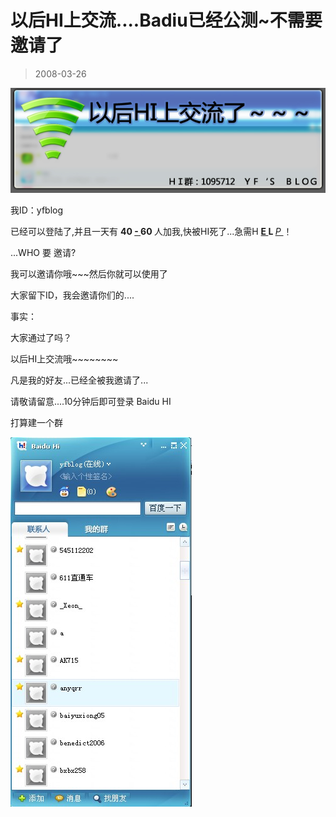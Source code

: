 # 以后HI上交流....Badiu已经公测~不需要邀请了 

> 2008-03-26

<div class="pcs-article-content_ptkaiapt4bxy_baiduscarticle" id="detailArticleContent_ptkaiapt4bxy_baiduscarticle">
 <p>
  <img class="blogimg" small="0" src="images/c19ad745a3d64f33989d9f37f0af7e94.jpg"/>
 </p>
 <p>
  我ID：yfblog
 </p>
 <p>
 </p>
 <p>
  已经可以登陆了,并且一天有
  <strong>
   40
   <u>
    -
   </u>
   60
  </strong>
  人加我,快被HI死了...急需H
  <strong>
   <u>
    E
   </u>
   L
  </strong>
  <em>
   <u>
    P
   </u>
  </em>
  ！
 </p>
 <p>
  ...WHO 要 邀请?
 </p>
 <p>
  我可以邀请你哦~~~然后你就可以使用了
 </p>
 <p>
  大家留下ID，我会邀请你们的....
 </p>
 <p>
  事实：
 </p>
 <p>
 </p>
 <p>
  大家通过了吗？
 </p>
 <p>
  以后HI上交流哦~~~~~~~~
 </p>
 <p>
  凡是我的好友...已经全被我邀请了...
 </p>
 <p>
  请敬请留意....10分钟后即可登录 Baidu HI
 </p>
 <p>
  打算建一个群
 </p>
 <p>
  <img class="blogimg" small="0" src="images/b7952c646bb07065125c56646fa6d49a.jpg"/>
 </p>
 <p>
 </p>
</div>


